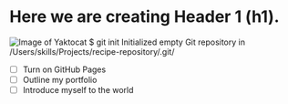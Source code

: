 # Here we are creating Header 1 (h1).
![Image of Yaktocat](https://octodex.github.com/images/yaktocat.png)
$ git init
Initialized empty Git repository in /Users/skills/Projects/recipe-repository/.git/
- [ ] Turn on GitHub Pages
- [ ] Outline my portfolio
- [ ] Introduce myself to the world
